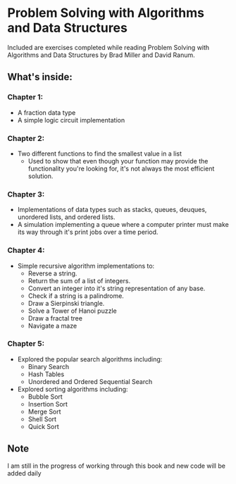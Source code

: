# Problem Solving with Algorithms and Data Structures
Included are exercises completed while reading Problem Solving with Algorithms and Data Structures by Brad Miller and David Ranum.

## What's inside:

### Chapter 1:
- A fraction data type
- A simple logic circuit implementation

### Chapter 2:
- Two different functions to find the smallest value in a list
  - Used to show that even though your function may provide the functionality you're looking for, it's not always the most efficient solution.
  
### Chapter 3:  
- Implementations of data types such as stacks, queues, deuques, unordered lists, and ordered lists.
- A simulation implementing a queue where a computer printer must make its way through it's print jobs over a time period.

### Chapter 4:
- Simple recursive algorithm implementations to:
  - Reverse a string.
  - Return the sum of a list of integers.
  - Convert an integer into it's string representation of any base.
  - Check if a string is a palindrome.
  - Draw a Sierpinski triangle.
  - Solve a Tower of Hanoi puzzle
  - Draw a fractal tree
  - Navigate a maze

### Chapter 5:
- Explored the popular search algorithms including:
  - Binary Search
  - Hash Tables
  - Unordered and Ordered Sequential Search
- Explored sorting algorithms including:
  - Bubble Sort
  - Insertion Sort
  - Merge Sort 
  - Shell Sort
  - Quick Sort	 
  
## Note 
I am still in the progress of working through this book and new code will be added daily
